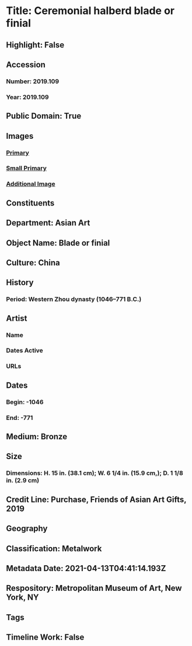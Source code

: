 # Title: Ceremonial halberd blade or finial
## Highlight: False
## Accession
### Number: 2019.109
### Year: 2019.109
## Public Domain: True
## Images
### [Primary](https://images.metmuseum.org/CRDImages/as/original/DP-20777-001.jpg)
### [Small Primary](https://images.metmuseum.org/CRDImages/as/web-large/DP-20777-001.jpg)
### [Additional Image](https://images.metmuseum.org/CRDImages/as/original/DP-20777-002.jpg)
## Constituents
## Department: Asian Art
## Object Name: Blade or finial
## Culture: China
## History
### Period: Western Zhou dynasty (1046–771 B.C.)
## Artist
### Name
### Dates Active
### URLs
## Dates
### Begin: -1046
### End: -771
## Medium: Bronze
## Size
### Dimensions: H. 15 in. (38.1 cm); W. 6 1/4 in. (15.9 cm,); D. 1 1/8 in. (2.9 cm)
## Credit Line: Purchase, Friends of Asian Art Gifts, 2019
## Geography
## Classification: Metalwork
## Metadata Date: 2021-04-13T04:41:14.193Z
## Respository: Metropolitan Museum of Art, New York, NY
## Tags
## Timeline Work: False